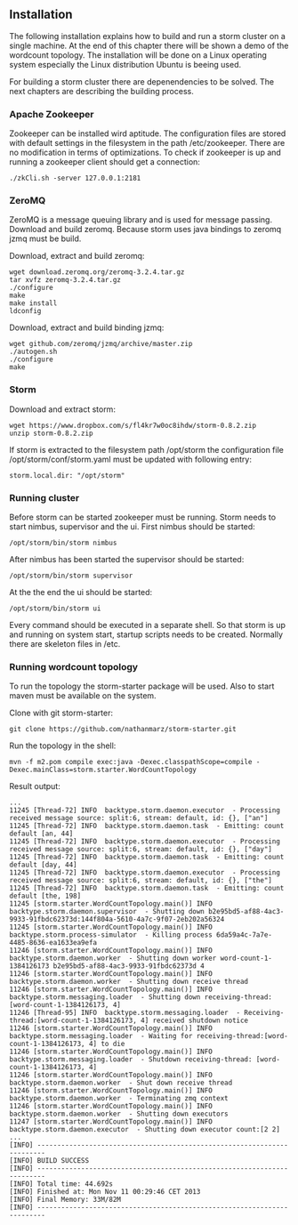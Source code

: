 ## Installation

The following installation explains how to build and run a storm cluster on a single machine. At the end of this chapter there will be shown a demo of the wordcount topology. The installation will be done on a Linux operating system especially the Linux distribution Ubuntu is beeing used.

For building a storm cluster there are depenendencies to be solved. The next chapters are describing the building process.

### Apache Zookeeper

Zookeeper can be installed wird aptitude. The configuration files are stored with default settings in the filesystem in the path /etc/zookeeper. There are no modification in terms of optimizations.
To check if zookeeper is up and running a zookeeper client should get a connection:
```
./zkCli.sh -server 127.0.0.1:2181 
```

### ZeroMQ

ZeroMQ is a message queuing library and is used for message passing. Download and build zeromq. Because storm uses java bindings to zeromq jzmq must be build.

Download, extract and build zeromq:
```
wget download.zeromq.org/zeromq-3.2.4.tar.gz
tar xvfz zeromq-3.2.4.tar.gz
./configure
make 
make install
ldconfig
```

Download, extract and build binding jzmq:
```
wget github.com/zeromq/jzmq/archive/master.zip
./autogen.sh
./configure
make
```

### Storm

Download and extract storm:
```
wget https://www.dropbox.com/s/fl4kr7w0oc8ihdw/storm-0.8.2.zip
unzip storm-0.8.2.zip
```

If storm is extracted to the filesystem path /opt/storm the configuration file /opt/storm/conf/storm.yaml must be updated with following entry:
```
storm.local.dir: "/opt/storm"
```

### Running cluster

Before storm can be started zookeeper must be running.
Storm needs to start nimbus, supervisor and the ui.
First nimbus should be started:
```
/opt/storm/bin/storm nimbus
``` 

After nimbus has been started the supervisor should be started:
```
/opt/storm/bin/storm supervisor
``` 

At the the end the ui should be started:
```
/opt/storm/bin/storm ui
``` 

Every command should be executed in a separate shell. So that storm is up and running on system start, startup scripts needs to be created. Normally there are skeleton files in /etc.

### Running wordcount topology

To run the topology the storm-starter package will be used. Also to start maven must be available on the system.

Clone with git storm-starter:
```
git clone https://github.com/nathanmarz/storm-starter.git
```

Run the topology in the shell:
```
mvn -f m2.pom compile exec:java -Dexec.classpathScope=compile -Dexec.mainClass=storm.starter.WordCountTopology
```

Result output:
```
...
11245 [Thread-72] INFO  backtype.storm.daemon.executor  - Processing received message source: split:6, stream: default, id: {}, ["an"]
11245 [Thread-72] INFO  backtype.storm.daemon.task  - Emitting: count default [an, 44]
11245 [Thread-72] INFO  backtype.storm.daemon.executor  - Processing received message source: split:6, stream: default, id: {}, ["day"]
11245 [Thread-72] INFO  backtype.storm.daemon.task  - Emitting: count default [day, 44]
11245 [Thread-72] INFO  backtype.storm.daemon.executor  - Processing received message source: split:6, stream: default, id: {}, ["the"]
11245 [Thread-72] INFO  backtype.storm.daemon.task  - Emitting: count default [the, 198]
11245 [storm.starter.WordCountTopology.main()] INFO  backtype.storm.daemon.supervisor  - Shutting down b2e95bd5-af88-4ac3-9933-91fbdc62373d:144f804a-5610-4a7c-9f07-2eb202a56324
11245 [storm.starter.WordCountTopology.main()] INFO  backtype.storm.process-simulator  - Killing process 6da59a4c-7a7e-4485-8636-ea1633ea9efa
11246 [storm.starter.WordCountTopology.main()] INFO  backtype.storm.daemon.worker  - Shutting down worker word-count-1-1384126173 b2e95bd5-af88-4ac3-9933-91fbdc62373d 4
11246 [storm.starter.WordCountTopology.main()] INFO  backtype.storm.daemon.worker  - Shutting down receive thread
11246 [storm.starter.WordCountTopology.main()] INFO  backtype.storm.messaging.loader  - Shutting down receiving-thread: [word-count-1-1384126173, 4]
11246 [Thread-95] INFO  backtype.storm.messaging.loader  - Receiving-thread:[word-count-1-1384126173, 4] received shutdown notice
11246 [storm.starter.WordCountTopology.main()] INFO  backtype.storm.messaging.loader  - Waiting for receiving-thread:[word-count-1-1384126173, 4] to die
11246 [storm.starter.WordCountTopology.main()] INFO  backtype.storm.messaging.loader  - Shutdown receiving-thread: [word-count-1-1384126173, 4]
11246 [storm.starter.WordCountTopology.main()] INFO  backtype.storm.daemon.worker  - Shut down receive thread
11246 [storm.starter.WordCountTopology.main()] INFO  backtype.storm.daemon.worker  - Terminating zmq context
11246 [storm.starter.WordCountTopology.main()] INFO  backtype.storm.daemon.worker  - Shutting down executors
11247 [storm.starter.WordCountTopology.main()] INFO  backtype.storm.daemon.executor  - Shutting down executor count:[2 2]
...
[INFO] ------------------------------------------------------------------------
[INFO] BUILD SUCCESS
[INFO] ------------------------------------------------------------------------
[INFO] Total time: 44.692s
[INFO] Finished at: Mon Nov 11 00:29:46 CET 2013
[INFO] Final Memory: 33M/82M
[INFO] ------------------------------------------------------------------------
```